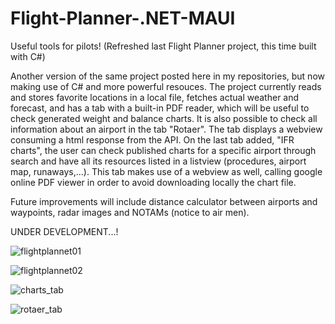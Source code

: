 # Flight-Planner-.NET-MAUI
Useful tools for pilots! (Refreshed last Flight Planner project, this time built with C#)

Another version of the same project posted here in my repositories, but now making use of C# and more powerful resouces.
The project currently reads and stores favorite locations in a local file, fetches actual weather and forecast, and has
a tab with a built-in PDF reader, which will be useful to check generated weight and balance charts. It is also possible
to check all information about an airport in the tab "Rotaer". The tab displays a webview consuming a html response from the API.
On the last tab added, "IFR charts", the user can check published charts for a specific airport through search and have all
its resources listed in a listview (procedures, airport map, runaways,...). This tab makes use of a webview as well, calling google
online PDF viewer in order to avoid downloading locally the chart file.

Future improvements will include distance calculator between airports and waypoints, radar images and NOTAMs (notice to air men).

UNDER DEVELOPMENT...!

![flightplannet01](https://github.com/fabioweck/Flight-Planner-.NET-MAUI/assets/115494238/e6761edd-a7eb-4bef-abbb-49bb80293008)



![flightplannet02](https://github.com/fabioweck/Flight-Planner-.NET-MAUI/assets/115494238/bdeffcbe-9f3a-41f4-9b67-2eabdf74298d)



![charts_tab](https://github.com/fabioweck/Flight-Planner-.NET-MAUI/assets/115494238/9ba4eb3c-84ed-4ec6-a701-76e0b4c35ae1)



![rotaer_tab](https://github.com/fabioweck/Flight-Planner-.NET-MAUI/assets/115494238/28d2ec8b-ec10-4b17-af0c-1f265f6a667a)
